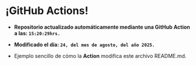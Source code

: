 # ¡GitHub Actions!
* **Repositorio actualizado automáticamente mediante una GitHub Action a las: `15:20:29hrs.`**
* **Modificado el día: `24, del mes de agosto, del año 2025.`**

* Ejemplo sencillo de cómo la **Action** modifica este archivo README.md.
